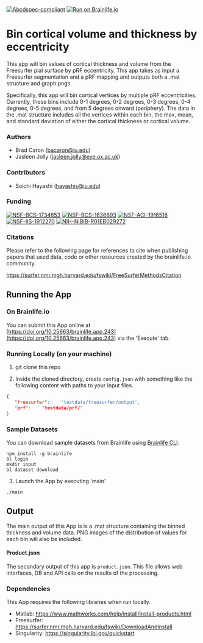 [![Abcdspec-compliant](https://img.shields.io/badge/ABCD_Spec-v1.1-green.svg)](https://github.com/brain-life/abcd-spec)
[![Run on Brainlife.io](https://img.shields.io/badge/Brainlife-brainlife.app.243-blue.svg)](https://doi.org/10.25663/brainlife.app.243)

# Bin cortical volume and thickness by eccentricity 

This app will bin values of cortical thickness and volume from the Freesurfer pial surface by pRF eccentricity. This app takes as input a Freesurfer segmentation and a pRF mapping and outputs both a .mat structure and graph pngs.

Specifically, this app will bin cortical vertices by multiple pRF eccentricities. Currently, these bins include 0-1 degrees, 0-2 degrees, 0-3 degrees, 0-4 degrees, 0-5 degrees, and from 5 degrees onward (periphery). The data in the .mat structure includes all the vertices within each bin, the max, mean, and standard deviation of either the cortical thickness or cortical volume. 

### Authors 

- Brad Caron (bacaron@iu.edu)
- Jasleen Jolly (jasleen.jolly@eye.ox.ac.uk) 

### Contributors 

- Soichi Hayashi (hayashis@iu.edu) 

### Funding 

[![NSF-BCS-1734853](https://img.shields.io/badge/NSF_BCS-1734853-blue.svg)](https://nsf.gov/awardsearch/showAward?AWD_ID=1734853)
[![NSF-BCS-1636893](https://img.shields.io/badge/NSF_BCS-1636893-blue.svg)](https://nsf.gov/awardsearch/showAward?AWD_ID=1636893)
[![NSF-ACI-1916518](https://img.shields.io/badge/NSF_ACI-1916518-blue.svg)](https://nsf.gov/awardsearch/showAward?AWD_ID=1916518)
[![NSF-IIS-1912270](https://img.shields.io/badge/NSF_IIS-1912270-blue.svg)](https://nsf.gov/awardsearch/showAward?AWD_ID=1912270)
[![NIH-NIBIB-R01EB029272](https://img.shields.io/badge/NIH_NIBIB-R01EB029272-green.svg)](https://grantome.com/grant/NIH/R01-EB029272-01)

### Citations 

Please refer to the following page for references to cite  when publishing papers that used data, code or other resources created by the brainlife.io community. 

https://surfer.nmr.mgh.harvard.edu/fswiki/FreeSurferMethodsCitation
 

## Running the App 

### On Brainlife.io 

You can submit this App online at [https://doi.org/10.25663/brainlife.app.243](https://doi.org/10.25663/brainlife.app.243) via the 'Execute' tab. 

### Running Locally (on your machine) 

1. git clone this repo 

2. Inside the cloned directory, create `config.json` with something like the following content with paths to your input files. 

```json 
{
   "freesurfer":    "testdata/freesurfer/output',
   "prf":    "testdata/prf/"
} 
``` 

### Sample Datasets 

You can download sample datasets from Brainlife using [Brainlife CLI](https://github.com/brain-life/cli). 

```
npm install -g brainlife 
bl login 
mkdir input 
bl dataset download 
``` 

3. Launch the App by executing 'main' 

```bash 
./main 
``` 

## Output 

The main output of this App is is a .mat structure containing the binned thickness and volume data. PNG images of the distribution of values for each bin will also be included. 

#### Product.json 

The secondary output of this app is `product.json`. This file allows web interfaces, DB and API calls on the results of the processing. 

### Dependencies 

This App requires the following libraries when run locally. 

- Matlab: https://www.mathworks.com/help/install/install-products.html
- Freesurfer: https://surfer.nmr.mgh.harvard.edu/fswiki/DownloadAndInstall
- Singularity: https://singularity.lbl.gov/quickstart
